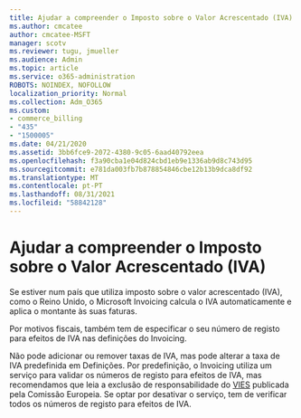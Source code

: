 ```yaml
---
title: Ajudar a compreender o Imposto sobre o Valor Acrescentado (IVA)
ms.author: cmcatee
author: cmcatee-MSFT
manager: scotv
ms.reviewer: tugu, jmueller
ms.audience: Admin
ms.topic: article
ms.service: o365-administration
ROBOTS: NOINDEX, NOFOLLOW
localization_priority: Normal
ms.collection: Adm_O365
ms.custom:
- commerce_billing
- "435"
- "1500005"
ms.date: 04/21/2020
ms.assetid: 3bb6fce9-2072-4380-9c05-6aad40792eea
ms.openlocfilehash: f3a90cba1e04d824cbd1eb9e1336ab9d8c743d95
ms.sourcegitcommit: e781da003fb7b878854846cbe12b13b9dca8df92
ms.translationtype: MT
ms.contentlocale: pt-PT
ms.lasthandoff: 08/31/2021
ms.locfileid: "58842128"
---
```

# <a name="help-understanding-value-added-tax-vat"></a>Ajudar a compreender o Imposto sobre o Valor Acrescentado (IVA)

Se estiver num país que utiliza imposto sobre o valor acrescentado (IVA), como o Reino Unido, o Microsoft Invoicing calcula o IVA automaticamente e aplica o montante às suas faturas.
  
Por motivos fiscais, também tem de especificar o seu número de registo para efeitos de IVA nas definições do Invoicing.
  
Não pode adicionar ou remover taxas de IVA, mas pode alterar a taxa de IVA predefinida em Definições. Por predefinição, o Invoicing utiliza um serviço para validar os números de registo para efeitos de IVA, mas recomendamos que leia a exclusão de responsabilidade do [VIES](https://go.microsoft.com/fwlink/?LinkID=841741) publicada pela Comissão Europeia. Se optar por desativar o serviço, tem de verificar todos os números de registo para efeitos de IVA.